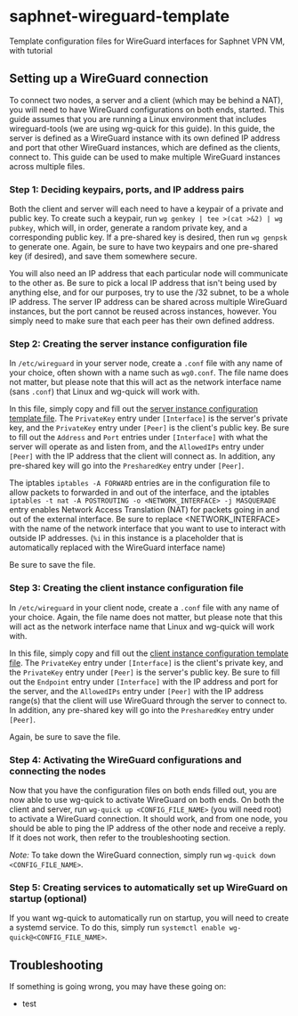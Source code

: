 # saphnet-wireguard-template
Template configuration files for WireGuard interfaces for Saphnet VPN VM, with tutorial

## Setting up a WireGuard connection
To connect two nodes, a server and a client (which may be behind a NAT), you will need to have WireGuard configurations on both ends, started. This guide assumes that you are running a Linux environment that includes wireguard-tools (we are using wg-quick for this guide). In this guide, the server is defined as a WireGuard instance with its own defined IP address and port that other WireGuard instances, which are defined as the clients, connect to. This guide can be used to make multiple WireGuard instances across multiple files.

### Step 1: Deciding keypairs, ports, and IP address pairs
Both the client and server will each need to have a keypair of a private and public key. To create such a keypair, run `wg genkey | tee >(cat >&2) | wg pubkey`, which will, in order, generate a random private key, and a corresponding public key. If a pre-shared key is desired, then run `wg genpsk` to generate one. Again, be sure to have two keypairs and one pre-shared key (if desired), and save them somewhere secure.

You will also need an IP address that each particular node will communicate to the other as. Be sure to pick a local IP address that isn't being used by anything else, and for our purposes, try to use the /32 subnet, to be a whole IP address. The server IP address can be shared across multiple WireGuard instances, but the port cannot be reused across instances, however. You simply need to make sure that each peer has their own defined address.

### Step 2: Creating the server instance configuration file
In `/etc/wireguard` in your server node, create a `.conf` file with any name of your choice, often shown with a name such as `wg0.conf`. The file name does not matter, but please note that this will act as the network interface name (sans `.conf`) that Linux and wg-quick will work with.

In this file, simply copy and fill out the [server instance configuration template file](server-template.conf). The `PrivateKey` entry under `[Interface]` is the server's private key, and the `PrivateKey` entry under `[Peer]` is the client's public key. Be sure to fill out the `Address` and `Port` entries under `[Interface]` with what the server will operate as and listen from, and the `AllowedIPs` entry under `[Peer]` with the IP address that the client will connect as. In addition, any pre-shared key will go into the `PresharedKey` entry under `[Peer]`.

The iptables `iptables -A FORWARD` entries are in the configuration file to allow packets to forwarded in and out of the interface, and the iptables `iptables -t nat -A POSTROUTING -o <NETWORK_INTERFACE> -j MASQUERADE` entry enables Network Access Translation (NAT) for packets going in and out of the external interface. Be sure to replace <NETWORK_INTERFACE> with the name of the network interface that you want to use to interact with outside IP addresses. (`%i` in this instance is a placeholder that is automatically replaced with the WireGuard interface name)

Be sure to save the file.

### Step 3: Creating the client instance configuration file
In `/etc/wireguard` in your client node, create a `.conf` file with any name of your choice. Again, the file name does not matter, but please note that this will act as the network interface name that Linux and wg-quick will work with.

In this file, simply copy and fill out the [client instance configuration template file](client-template.conf). The `PrivateKey` entry under `[Interface]` is the client's private key, and the `PrivateKey` entry under `[Peer]` is the server's public key. Be sure to fill out the `Endpoint` entry under `[Interface]` with the IP address and port for the server, and the `AllowedIPs` entry under `[Peer]` with the IP address range(s) that the client will use WireGuard through the server to connect to. In addition, any pre-shared key will go into the `PresharedKey` entry under `[Peer]`.

Again, be sure to save the file.

### Step 4: Activating the WireGuard configurations and connecting the nodes
Now that you have the configuration files on both ends filled out, you are now able to use wg-quick to activate WireGuard on both ends. On both the client and server, run `wg-quick up <CONFIG_FILE_NAME>` (you will need root) to activate a WireGuard connection. It should work, and from one node, you should be able to ping the IP address of the other node and receive a reply. If it does not work, then refer to the troubleshooting section. 

*Note:* To take down the WireGuard connection, simply run `wg-quick down <CONFIG_FILE_NAME>`.

### Step 5: Creating services to automatically set up WireGuard on startup (optional)
If you want wg-quick to automatically run on startup, you will need to create a systemd service. To do this, simply run `systemctl enable wg-quick@<CONFIG_FILE_NAME>`.

## Troubleshooting

If something is going wrong, you may have these going on:
- test
